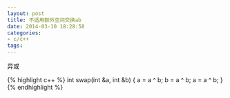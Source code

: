```yaml
---
layout: post
title: 不适用额外空间交换ab
date: 2014-03-10 18:28:58
categories:
- c/c++
tags:
---
```


异或

{% highlight c++ %}
int swap(int &a, int &b)
{
	a = a ^ b;
	b = a ^ b;
	a = a ^ b;
}
{% endhighlight %}